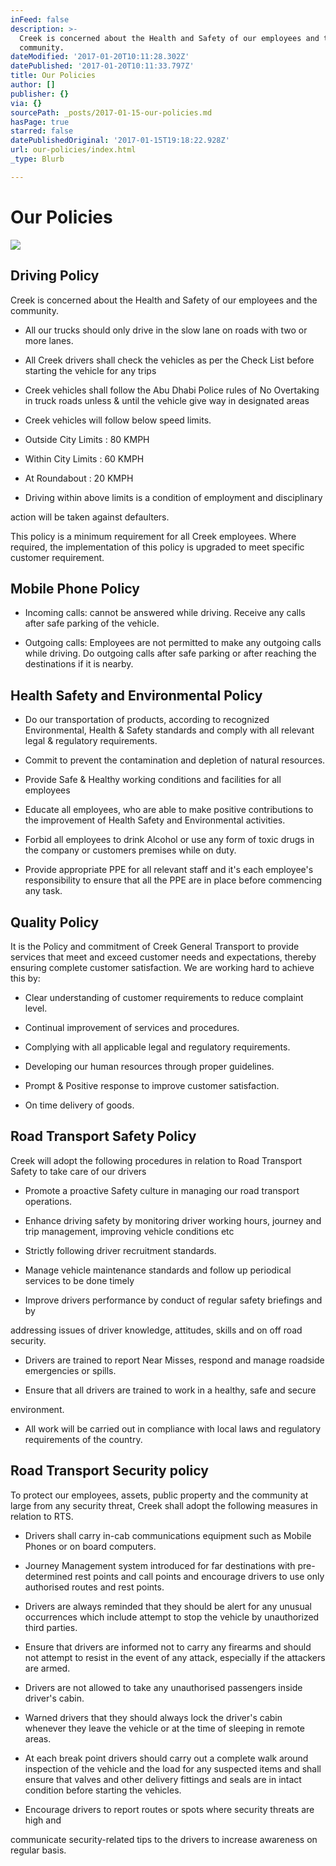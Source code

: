 ```yaml
---
inFeed: false
description: >-
  Creek is concerned about the Health and Safety of our employees and the
  community.
dateModified: '2017-01-20T10:11:28.302Z'
datePublished: '2017-01-20T10:11:33.797Z'
title: Our Policies
author: []
publisher: {}
via: {}
sourcePath: _posts/2017-01-15-our-policies.md
hasPage: true
starred: false
datePublishedOriginal: '2017-01-15T19:18:22.928Z'
url: our-policies/index.html
_type: Blurb

---
```

# Our Policies
![](https://the-grid-user-content.s3-us-west-2.amazonaws.com/92e0bb81-85f8-41d1-a6b0-55b0672536da.jpg)

## Driving Policy

Creek is concerned about the Health and Safety of our employees and the community.

- All our trucks should only drive in the slow lane on roads with two or more lanes.

- All Creek drivers shall check the vehicles as per the Check List before starting the vehicle for any trips

- Creek vehicles shall follow the Abu Dhabi Police rules of No Overtaking in truck roads unless & until the vehicle give way in designated areas

- Creek vehicles will follow below speed limits.

- Outside City Limits : 80 KMPH

- Within City Limits : 60 KMPH

- At Roundabout : 20 KMPH

- Driving within above limits is a condition of employment and disciplinary

action will be taken against defaulters.

This policy is a minimum requirement for all Creek employees. Where required, the implementation of this policy is upgraded to meet specific customer requirement.

## Mobile Phone Policy

- Incoming calls: cannot be answered while driving. Receive any calls after safe parking of the vehicle.

- Outgoing calls: Employees are not permitted to make any outgoing calls while driving. Do outgoing calls after safe parking or after reaching the destinations if it is nearby.

## Health Safety and Environmental Policy

- Do our transportation of products, according to recognized Environmental, Health & Safety standards and comply with all relevant legal & regulatory requirements.

- Commit to prevent the contamination and depletion of natural resources.

- Provide Safe & Healthy working conditions and facilities for all employees

- Educate all employees, who are able to make positive contributions to the improvement of Health Safety and Environmental activities.

- Forbid all employees to drink Alcohol or use any form of toxic drugs in the company or customers premises while on duty.

- Provide appropriate PPE for all relevant staff and it's each employee's responsibility to ensure that all the PPE are in place before commencing any task.

## Quality Policy

It is the Policy and commitment of Creek General Transport to provide services that meet and exceed customer needs and expectations, thereby ensuring complete customer satisfaction. We are working hard to achieve this by:

- Clear understanding of customer requirements to reduce complaint level.

- Continual improvement of services and procedures.

- Complying with all applicable legal and regulatory requirements.

- Developing our human resources through proper guidelines.

- Prompt & Positive response to improve customer satisfaction.

- On time delivery of goods.

## Road Transport Safety Policy

Creek will adopt the following procedures in relation to Road Transport Safety to take care of our drivers

- Promote a proactive Safety culture in managing our road transport operations.

- Enhance driving safety by monitoring driver working hours, journey and trip management, improving vehicle conditions etc

- Strictly following driver recruitment standards.

- Manage vehicle maintenance standards and follow up periodical services to be done timely

- Improve drivers performance by conduct of regular safety briefings and by

addressing issues of driver knowledge, attitudes, skills and on off road security.

- Drivers are trained to report Near Misses, respond and manage roadside emergencies or spills.

- Ensure that all drivers are trained to work in a healthy, safe and secure

environment.

- All work will be carried out in compliance with local laws and regulatory requirements of the country.

## Road Transport Security policy

To protect our employees, assets, public property and the community at large from any security threat, Creek shall adopt the following measures in relation to RTS.

- Drivers shall carry in-cab communications equipment such as Mobile Phones or on board computers.

- Journey Management system introduced for far destinations with pre-determined rest points and call points and encourage drivers to use only authorised routes and rest points.

- Drivers are always reminded that they should be alert for any unusual occurrences which include attempt to stop the vehicle by unauthorized third parties.

- Ensure that drivers are informed not to carry any firearms and should not attempt to resist in the event of any attack, especially if the attackers are armed.

- Drivers are not allowed to take any unauthorised passengers inside driver's cabin.

- Warned drivers that they should always lock the driver's cabin whenever they leave the vehicle or at the time of sleeping in remote areas.

- At each break point drivers should carry out a complete walk around inspection of the vehicle and the load for any suspected items and shall ensure that valves and other delivery fittings and seals are in intact condition before starting the vehicles.

- Encourage drivers to report routes or spots where security threats are high and

communicate security-related tips to the drivers to increase awareness on regular basis.